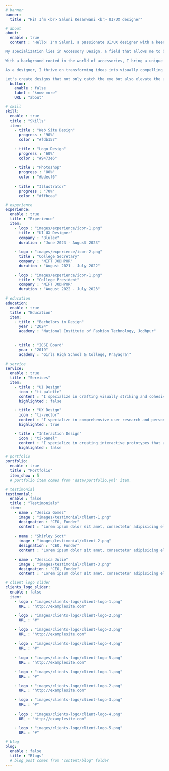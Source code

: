 ```yaml
---
# banner
banner:
  title : "Hi! I’m <br> Saloni Kesarwani <br> UI/UX designer"

# about
about:
  enable : true
  content : "Hello! I'm Saloni, a passionate UI/UX designer with a keen eye for creating seamless and visually appealing digital experiences. I embarked on my design journey at the National Institute of Fashion Technology (NIFT) in Jodhpur, where I earned my Bachelor's in Design (B.Des).

My specialization lies in Accessory Design, a field that allows me to blend creativity with functionality. Navigating the realms of design at NIFT has not only equipped me with a robust foundation but has also instilled in me the importance of innovation and user-centric design principles.

With a background rooted in the world of accessories, I bring a unique perspective to UI/UX design, combining the precision of accessory design with the aesthetics and usability crucial for an engaging user experience.

As a designer, I thrive on transforming ideas into visually compelling and user-friendly interfaces. I believe in the power of design to enhance the way users interact with digital platforms, and I am dedicated to crafting solutions that seamlessly merge form and function.

Let's create designs that not only catch the eye but also elevate the user experience to new heights!"
  button:
    enable : false
    label : "know more"
    URL : "about"

# skill
skill:
  enable : true
  title : "Skills"
  item:
    - title : "Web Site Design"
      progress : "90%"
      color : "#fdb157"
      
    - title : "Logo Design"
      progress : "60%"
      color : "#9473e6"
      
    - title : "Photoshop"
      progress : "80%"
      color : "#bdecf6"
      
    - title : "Illustrator"
      progress : "70%"
      color : "#ffbcaa"

# experience
experience:
  enable : true
  title : "Experience"
  item: 
    - logo : "images/experience/icon-1.png"
      title : "UI-UX Designer"
      company : "Blulex"
      duration : "June 2023 - August 2023"
      
    - logo : "images/experience/icon-2.png"
      title : "College Secretary"
      company : "NIFT JODHPUR"
      duration : "August 2021 - July 2022"
      
    - logo : "images/experience/icon-1.png"
      title : "College President"
      company : "NIFT JODHPUR"
      duration : "August 2022 - July 2023"

# education
education:
  enable : true
  title : "Education"
  item:
    - title : "Bachelors in Design"
      year : "2024"
      academy : "National Institute of Fashion Technology, Jodhpur"
      
      
    - title : "ICSE Board"
      year : "2019"
      academy : "Girls High School & College, Prayagraj"

# service
service:
  enable : true
  title : "Services"
  item:
    - title : "UI Design"
      icon : "ti-palette"
      content : "I specialize in crafting visually striking and cohesive interfaces that not only reflect your brand identity but also captivate users at first glance. My expertise extends to the development of wireframes and prototypes, ensuring a seamless and user-friendly navigation experience. I meticulously design visual elements such as buttons, icons, and graphics, creating a harmonious and engaging aesthetic. Moreover, I excel in the development of typography styles and color palettes that enhance readability, usability, and overall visual appeal. Implementing responsive design principles, I guarantee a consistent and visually pleasing experience across various devices."
      highlighted : false

    - title : "UX Design"
      icon : "ti-vector"
      content : "I specialize in comprehensive user research and persona development. By mapping out user journeys, I identify pain points and opportunities, ensuring a streamlined and intuitive flow for users. Developing clear and logical information architectures is another forte, organizing content and features to enhance overall usability. I conduct usability tests to gather valuable insights and refine designs based on user feedback. My commitment to inclusivity is reflected in the integration of accessibility features, ensuring digital products cater to diverse needs and abilities."
      highlighted : true

    - title : "Interaction Design"
      icon : "ti-panel"
      content : "I specialize in creating interactive prototypes that allow stakeholders to experience product functionality before development. I integrate motion design and purposeful animations to enhance user engagement and guide attention. Meaningful microinteractions are incorporated to add finesse to user interactions, creating a more intuitive and enjoyable experience. Gamification elements are strategically implemented to encourage user participation and foster engagement. Additionally, I integrate interactive elements for user feedback, such as surveys and forms, ensuring continuous improvement based on user input."
      highlighted : false

# portfolio
portfolio:
  enable : true
  title : "Portfolio"
  item_show : 5
  # portfolio item comes from 'data/portfolio.yml' item.

# testimonial
testimonial:
  enable : false
  title : "Testimonials"
  item:
    - name : "Jesica Gomez"
      image : "images/testimonial/client-1.png"
      designation : "CEO, Funder"
      content : "Lorem ipsum dolor sit amet, consectetur adipisicing elit, sed do eiusmod tempor incididunt ut labore et dolore magna aliqua. Ut enim ad minim veniam, <strong>quis nostrud exercitation ullamco laboris nisi ut aliquip ex ea commodo consequat.</strong> Duis aute irure dolor in reprehenderit in voluptate velit esse cillum dolore eu fugiat nulla pariatur."
      
    - name : "Shirley Scot"
      image : "images/testimonial/client-2.png"
      designation : "CEO, Funder"
      content : "Lorem ipsum dolor sit amet, consectetur adipisicing elit, sed do eiusmod tempor incididunt ut labore et dolore magna aliqua. Ut enim ad minim veniam, <strong>quis nostrud exercitation ullamco laboris nisi ut aliquip ex ea commodo consequat.</strong> Duis aute irure dolor in reprehenderit in voluptate velit esse cillum dolore eu fugiat nulla pariatur."
      
    - name : "Jessica Julie"
      image : "images/testimonial/client-3.png"
      designation : "CEO, Funder"
      content : "Lorem ipsum dolor sit amet, consectetur adipisicing elit, sed do eiusmod tempor incididunt ut labore et dolore magna aliqua. Ut enim ad minim veniam, <strong>quis nostrud exercitation ullamco laboris nisi ut aliquip ex ea commodo consequat.</strong> Duis aute irure dolor in reprehenderit in voluptate velit esse cillum dolore eu fugiat nulla pariatur."

# client logo slider
clients_logo_slider:
  enable : false
  item:
    - logo : "images/clients-logo/client-logo-1.png"
      URL : "http://examplesite.com"
      
    - logo : "images/clients-logo/client-logo-2.png"
      URL : "#"
      
    - logo : "images/clients-logo/client-logo-3.png"
      URL : "http://examplesite.com"
      
    - logo : "images/clients-logo/client-logo-4.png"
      URL : "#"
      
    - logo : "images/clients-logo/client-logo-5.png"
      URL : "http://examplesite.com"
      
    - logo : "images/clients-logo/client-logo-1.png"
      URL : "#"
      
    - logo : "images/clients-logo/client-logo-2.png"
      URL : "http://examplesite.com"
      
    - logo : "images/clients-logo/client-logo-3.png"
      URL : "#"
      
    - logo : "images/clients-logo/client-logo-4.png"
      URL : "http://examplesite.com"
      
    - logo : "images/clients-logo/client-logo-5.png"
      URL : "#"

# blog
blog:
  enable : false
  title : "Blogs"
  # blog post comes from "content/blog" folder
---
```

